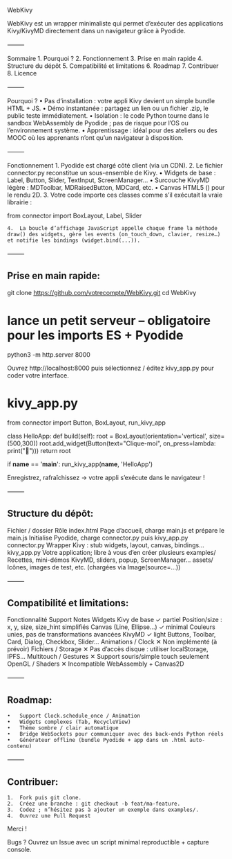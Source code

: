 WebKivy

WebKivy est un wrapper minimaliste qui permet d’exécuter des applications Kivy/KivyMD directement dans un navigateur grâce à Pyodide.

⸻

Sommaire
	1.	Pourquoi ?
	2.	Fonctionnement
	3.	Prise en main rapide
	4.	Structure du dépôt
	5.	Compatibilité et limitations
	6.	Roadmap
	7.	Contribuer
	8.	Licence

⸻

Pourquoi ?
	•	Pas d’installation : votre appli Kivy devient un simple bundle HTML + JS.
	•	Démo instantanée : partagez un lien ou un fichier .zip, le public teste immédiatement.
	•	Isolation : le code Python tourne dans le sandbox WebAssembly de Pyodide ; pas de risque pour l’OS ou l’environnement système.
	•	Apprentissage : idéal pour des ateliers ou des MOOC où les apprenants n’ont qu’un navigateur à disposition.

⸻

Fonctionnement
	1.	Pyodide est chargé côté client (via un CDN).
	2.	Le fichier connector.py reconstitue un sous-ensemble de Kivy.
	•	Widgets de base : Label, Button, Slider, TextInput, ScreenManager…
	•	Surcouche KivyMD légère : MDToolbar, MDRaisedButton, MDCard, etc.
	•	Canvas HTML5 (<canvas id="kivy-canvas">) pour le rendu 2D.
	3.	Votre code importe ces classes comme s’il exécutait la vraie librairie :

from connector import BoxLayout, Label, Slider


	4.	La boucle d’affichage JavaScript appelle chaque frame la méthode draw() des widgets, gère les events (on_touch_down, clavier, resize…) et notifie les bindings (widget.bind(...)).

⸻

## Prise en main rapide:

git clone https://github.com/votrecompte/WebKivy.git
cd WebKivy
# lance un petit serveur – obligatoire pour les imports ES + Pyodide
python3 -m http.server 8000

Ouvrez http://localhost:8000 puis sélectionnez / éditez kivy_app.py pour coder votre interface.

# kivy_app.py
from connector import Button, BoxLayout, run_kivy_app

class HelloApp:
    def build(self):
        root = BoxLayout(orientation='vertical', size=(500,300))
        root.add_widget(Button(text="Clique-moi", on_press=lambda: print("🎉")))
        return root

if __name__ == '__main__':
    run_kivy_app(__name__, 'HelloApp')

Enregistrez, rafraîchissez → votre appli s’exécute dans le navigateur !

⸻

## Structure du dépôt:

Fichier / dossier	Rôle
index.html	Page d’accueil, charge main.js et prépare le <canvas>
main.js	Initialise Pyodide, charge connector.py puis kivy_app.py
connector.py	Wrapper Kivy : stub widgets, layout, canvas, bindings…
kivy_app.py	Votre application; libre à vous d’en créer plusieurs
examples/	Recettes, mini-démos KivyMD, sliders, popup, ScreenManager…
assets/	Icônes, images de test, etc. (chargées via Image(source=...))


⸻

## Compatibilité et limitations:

Fonctionnalité	Support	Notes
Widgets Kivy de base	✓ partiel	Position/size : x, y, size, size_hint simplifiés
Canvas (Line, Ellipse…)	✓ minimal	Couleurs unies, pas de transformations avancées
KivyMD	✓ light	Buttons, Toolbar, Card, Dialog, Checkbox, Slider…
Animations / Clock	✕	Non implémenté (à prévoir)
Fichiers / Storage	✕	Pas d’accès disque : utiliser localStorage, IPFS…
Multitouch / Gestures	✕	Support souris/simple touch seulement
OpenGL / Shaders	✕	Incompatible WebAssembly + Canvas2D


⸻

## Roadmap:
	•	Support Clock.schedule_once / Animation
	•	Widgets complexes (Tab, RecycleView)
	•	Thème sombre / clair automatique
	•	Bridge WebSockets pour communiquer avec des back-ends Python réels
	•	Générateur offline (bundle Pyodide + app dans un .html auto-contenu)

⸻

## Contribuer:
	1.	Fork puis git clone.
	2.	Créez une branche : git checkout -b feat/ma-feature.
	3.	Codez ; n’hésitez pas à ajouter un exemple dans examples/.
	4.	Ouvrez une Pull Request
 
 Merci ! 

Bugs ? Ouvrez un Issue avec un script minimal reproductible + capture console.
